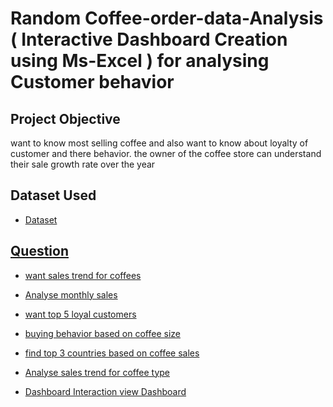 # Random Coffee-order-data-Analysis ( Interactive Dashboard Creation using Ms-Excel ) for analysing Customer behavior
## Project Objective
want to know most selling coffee and also want to know about loyalty of customer and there behavior. the owner of the coffee store can understand their sale growth rate over the year
## Dataset Used 
- <a href="https://github.com/kau2224/Coffee-Sales-Order-/blob/main/coffeeOrdersData%20(excel)%201.xlsx">Dataset

## Question 
- want sales trend for coffees
- Analyse monthly sales
- want top 5 loyal customers 
- buying behavior based on coffee size
- find top 3 countries based on coffee sales
- Analyse sales trend for coffee type

- Dashboard Interaction <a href="https://github.com/kau2224/Coffee-Sales-Order-/blob/main/DASHBOARD.xlsx">view Dashboard 
